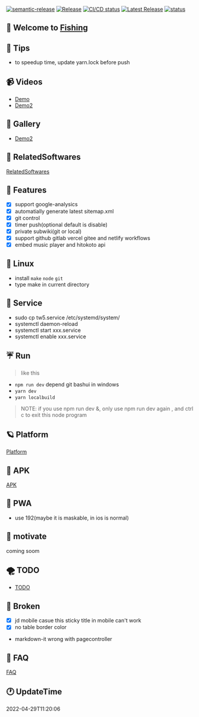   <!--
███████╗██╗███████╗██╗  ██╗██╗███╗   ██╗ ██████╗
██╔════╝██║██╔════╝██║  ██║██║████╗  ██║██╔════╝
█████╗  ██║███████╗███████║██║██╔██╗ ██║██║  ███╗
██╔══╝  ██║╚════██║██╔══██║██║██║╚██╗██║██║   ██║
██║     ██║███████║██║  ██║██║██║ ╚████║╚██████╔╝
╚═╝     ╚═╝╚══════╝╚═╝  ╚═╝╚═╝╚═╝  ╚═══╝ ╚═════╝ Powered by @oeyoews
  -->

<!--[![semantic-release: angular](https://img.shields.io/badge/semantic--release-angular-e10079?logo=semantic-release)](https://github.com/semantic-release/semantic-release)-->
[![semantic-release](https://img.shields.io/badge/%20%20%F0%9F%93%A6%F0%9F%9A%80-semantic--release-e10079.svg)](https://github.com/semantic-release/semantic-release)
[![Release](https://github.com/oeyoews/tw5/actions/workflows/release.yml/badge.svg?branch=tw6)](https://github.com/oeyoews/tw5/actions/workflows/release.yml)
<a href="https://gitlab.com/oeyoews/tw5/-/commits/tw6" target="_blank"><img alt="CI/CD status" src="https://gitlab.com/oeyoews/tw5/badges/tw6/pipeline.svg" /></a>
<a href="https://gitlab.com/oeyoews/tw5/-/releases" target="_blank"><img alt="Latest Release" src="https://gitlab.com/oeyoews/tw5/-/badges/release.svg" /></a>
<a href="https://www.jsdelivr.com/package/gh/oeyoews/img" target="_blank"><img alt="status" src="https://data.jsdelivr.com/v1/package/gh/oeyoews/img/badge" /></a>
<!--<div style="text-align: left;background: #f6f8fa; border-radius: 3px;float:none; display: inline-block; padding: 4px;">-->


## 🎉 Welcome to [Fishing](https://oeyoew.fun)

## 🐢 Tips

* to speedup time, update yarn.lock before push

## 📹 Videos

* <a href="https://www.bilibili.com/video/BV1NT4y1e7WM?share_source=copy_web" target="_blank">Demo</a>
* <a href="https://www.bilibili.com/video/BV1NT4y1e7WM?share_source=copy_web" target="_blank">Demo2</a>

<!--bug: gitlab not support style-->
## 🚁 Gallery

* <a href="https://oeyoew.fun/#Fishing%20Gallary:%5B%5BFishing%20Gallary%5D%5D%20Fisherman" target="_blank">Demo2</a>

## 🗽 RelatedSoftwares

[RelatedSoftwares](docs/RelatedSoftwares.md)

## 🍍 Features

* [x] support google-analysics
* [x] automatially generate latest sitemap.xml
* [x] git control
* [x] timer push(optional default is disable)
* [x] private subwiki(git or local)
* [x] support github gitlab vercel gitee and netlify workflows
* [x] embed music player and hitokoto api

## 🐧 Linux

* install `make` `node` `git`
* type make in current directory

## 🦹 Service

* sudo cp tw5.service /etc/systemd/system/
* systemctl daemon-reload
* systemctl start xxx.service
* systemctl enable xxx.service

## ☔ Run

> like this

* `npm run dev` depend git bashui in windows
* `yarn dev`
* `yarn localbuild`

> NOTE: if you use npm run dev &, only use npm run dev again ,
> and ctrl c to exit this node program

## 🪐 Platform

[Platform](./docs/Platform.md)

## 🍏 APK
[APK](https://gitlab.com/xxx)

## 🍐 PWA

* use 192(maybe it is maskable, in ios is normal)

## 🌹 motivate

coming soom

## 🌪️ TODO

* [TODO](docs/TODO.md)

## 🍞 Broken

* [x] jd mobile casue this sticky title in mobile can't work
* [x] no table border color
* markdown-it wrong with pagecontroller

<!-- ## bug-->
<!--* ~~`\$__themes_nico_notebook_ui_Bottombar.tid`-->
<!--\$__themes_nico_notebook_ui_Topbar.tid~~-->

## 🎤 FAQ

[FAQ](https://oeyoew.fun/#FAQ)

## 🕐 UpdateTime

2022-04-29T11:20:06
